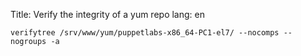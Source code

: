 Title: Verify the integrity of a yum repo
lang: en

```
verifytree /srv/www/yum/puppetlabs-x86_64-PC1-el7/ --nocomps --nogroups -a
```
